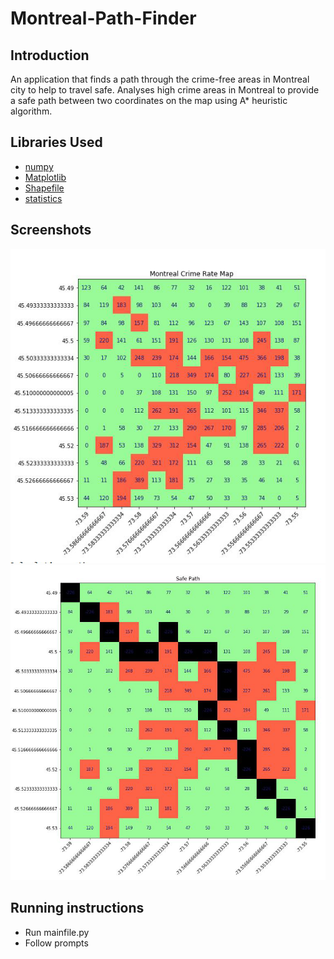 # Montreal-Path-Finder

## Introduction
An application that finds a path through the crime-free areas in Montreal city to help to travel safe. Analyses high crime areas in Montreal to provide a safe path between two coordinates on the map using A* heuristic algorithm.

## Libraries Used
* [numpy](https://numpy.org/)
* [Matplotlib](https://matplotlib.org/)
* [Shapefile](https://pypi.org/project/pyshp/#the-reader-class)
* [statistics](https://docs.python.org/3/library/statistics.html)

## Screenshots
![](screenshot.png)
![](screenshot2.png)

## Running instructions
* Run mainfile.py
* Follow prompts


